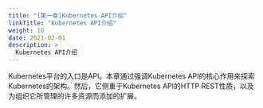 ```yaml
---
title: "[第一章]Kubernetes API介绍"
linkTitle: "Kubernetes API介绍"
weight: 10
date: 2021-02-01
description: >
  Kubernetes API介绍
---
```


Kubernetes平台的入口是API。本章通过强调Kubernetes API的核心作用来探索Kubernetes的架构。然后，它侧重于Kubernetes API的HTTP REST性质，以及为组织它所管理的许多资源而添加的扩展。
